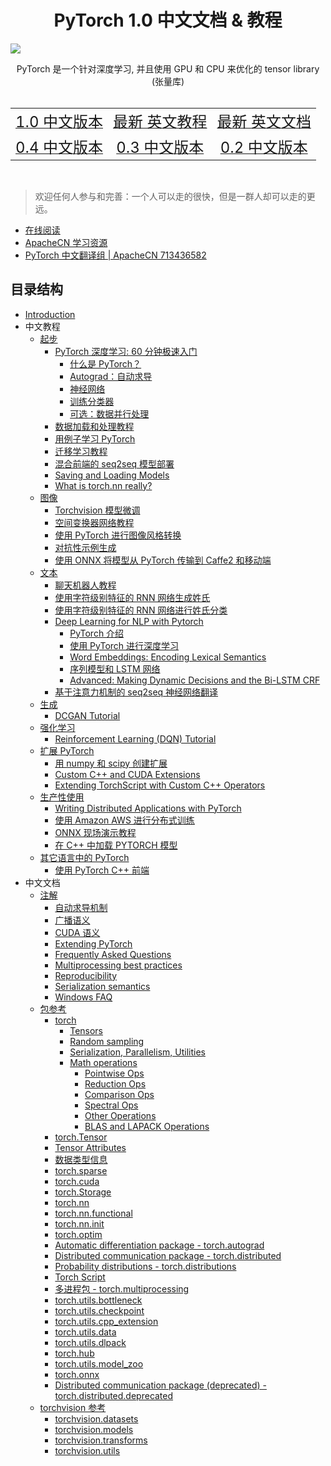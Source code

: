 # <center>PyTorch 1.0 中文文档 & 教程</center>

![](../../docs/img/logo.svg)

<center>PyTorch 是一个针对深度学习, 并且使用 GPU 和 CPU 来优化的 tensor library (张量库)</center>
<br/>
<table>
  <tr align="center">
    <td><a title="Pytorch 1.0 中文版本" href="https://pytorch.apachecn.org/docs/1.0/" target="_blank"><font size="5">1.0 中文版本</font></a></td>
    <td><a title="Pytorch 最新 英文教程" href="https://pytorch.org/tutorials/" target="_blank"><font size="5">最新 英文教程</font></a></td>
    <td><a title="Pytorch 最新 英文文档" href="https://pytorch.org/docs/master/" target="_blank"><font size="5">最新 英文文档</font></a></td>
  </tr>
  <tr align="center">
    <td><a title="Pytorch 0.4 中文版本" href="https://pytorch.apachecn.org/docs/0.4/" target="_blank"><font size="5">0.4 中文版本</font></a></td>
    <td><a title="Pytorch 0.3 中文版本" href="https://pytorch.apachecn.org/docs/0.3/" target="_blank"><font size="5">0.3 中文版本</font></a></td>
    <td><a title="Pytorch 0.2 中文版本" href="https://pytorch.apachecn.org/docs/0.2/" target="_blank"><font size="5">0.2 中文版本</font></a></td>
  </tr>
</table>
<br/>

> 欢迎任何人参与和完善：一个人可以走的很快，但是一群人却可以走的更远。

+ [在线阅读](http://pytorch.apachecn.org)
+ [ApacheCN 学习资源](http://www.apachecn.org/)
+ [PyTorch 中文翻译组 | ApacheCN 713436582](http://shang.qq.com/wpa/qunwpa?idkey=349eb1bbaeeff1cf20408899cbe75669132ef145ff5ee6599f78a77dd144c367)

## 目录结构

* [Introduction](README.md)
* 中文教程
    * [起步](tut_getting_started.md)
        * [PyTorch 深度学习: 60 分钟极速入门](deep_learning_60min_blitz.md)
            * [什么是 PyTorch？](blitz_tensor_tutorial.md)
            * [Autograd：自动求导](blitz_autograd_tutorial.md)
            * [神经网络](blitz_neural_networks_tutorial.md)
            * [训练分类器](blitz_cifar10_tutorial.md)
            * [可选：数据并行处理](blitz_data_parallel_tutorial.md)
        * [数据加载和处理教程](data_loading_tutorial.md)
        * [用例子学习 PyTorch](pytorch_with_examples.md)
        * [迁移学习教程](transfer_learning_tutorial.md)
        * [混合前端的 seq2seq 模型部署](deploy_seq2seq_hybrid_frontend_tutorial.md)
        * [Saving and Loading Models](saving_loading_models.md)
        * [What is torch.nn really?](nn_tutorial.md)
    * [图像](tut_image.md)
        * [Torchvision 模型微调](finetuning_torchvision_models_tutorial.md)
        * [空间变换器网络教程](spatial_transformer_tutorial.md)
        * [使用 PyTorch 进行图像风格转换](neural_style_tutorial.md)
        * [对抗性示例生成](fgsm_tutorial.md)
        * [使用 ONNX 将模型从 PyTorch 传输到 Caffe2 和移动端](super_resolution_with_caffe2.md)
    * [文本](tut_text.md)
        * [聊天机器人教程](chatbot_tutorial.md)
        * [使用字符级别特征的 RNN 网络生成姓氏](char_rnn_generation_tutorial.md)
        * [使用字符级别特征的 RNN 网络进行姓氏分类](char_rnn_classification_tutorial.md)
        * [Deep Learning for NLP with Pytorch](deep_learning_nlp_tutorial.md)
            * [PyTorch 介绍](nlp_pytorch_tutorial.md)
            * [使用 PyTorch 进行深度学习](nlp_deep_learning_tutorial.md)
            * [Word Embeddings: Encoding Lexical Semantics](nlp_word_embeddings_tutorial.md)
            * [序列模型和 LSTM 网络](nlp_sequence_models_tutorial.md)
            * [Advanced: Making Dynamic Decisions and the Bi-LSTM CRF](nlp_advanced_tutorial.md)
        * [基于注意力机制的 seq2seq 神经网络翻译](seq2seq_translation_tutorial.md)
    * [生成](tut_generative.md)
        * [DCGAN Tutorial](dcgan_faces_tutorial.md)
    * [强化学习](tut_reinforcement_learning.md)
        * [Reinforcement Learning (DQN) Tutorial](reinforcement_q_learning.md)
    * [扩展 PyTorch](tut_extending_pytorch.md)
        * [用 numpy 和 scipy 创建扩展](numpy_extensions_tutorial.md)
        * [Custom C++   and CUDA Extensions](cpp_extension.md)
        * [Extending TorchScript with Custom C++   Operators](torch_script_custom_ops.md)
    * [生产性使用](tut_production_usage.md)
        * [Writing Distributed Applications with PyTorch](dist_tuto.md)
        * [使用 Amazon AWS 进行分布式训练](aws_distributed_training_tutorial.md)
        * [ONNX 现场演示教程](ONNXLive.md)
        * [在 C++ 中加载 PYTORCH 模型](cpp_export.md)
    * [其它语言中的 PyTorch](tut_other_language.md)
        * [使用 PyTorch C++ 前端](cpp_frontend.md)
* 中文文档
    * [注解](docs_notes.md)
        * [自动求导机制](notes_autograd.md)
        * [广播语义](notes_broadcasting.md)
        * [CUDA 语义](notes_cuda.md)
        * [Extending PyTorch](notes_extending.md)
        * [Frequently Asked Questions](notes_faq.md)
        * [Multiprocessing best practices](notes_multiprocessing.md)
        * [Reproducibility](notes_randomness.md)
        * [Serialization semantics](notes_serialization.md)
        * [Windows FAQ](notes_windows.md)
    * [包参考](docs_package_ref.md)
        * [torch](torch.md)
            * [Tensors](torch_tensors.md)
            * [Random sampling](torch_random_sampling.md)
            * [Serialization, Parallelism, Utilities](torch_serialization_parallelism_utilities.md)
            * [Math operations](torch_math_operations.md)
                * [Pointwise Ops](torch_math_operations_pointwise_ops.md)
                * [Reduction Ops](torch_math_operations_reduction_ops.md)
                * [Comparison Ops](torch_math_operations_comparison_ops.md)
                * [Spectral Ops](torch_math_operations_spectral_ops.md)
                * [Other Operations](torch_math_operations_other_ops.md)
                * [BLAS and LAPACK Operations](torch_math_operations_blas_lapack_ops.md)
        * [torch.Tensor](tensors.md)
        * [Tensor Attributes](tensor_attributes.md)
        * [数据类型信息](type_info.md)
        * [torch.sparse](sparse.md)
        * [torch.cuda](cuda.md)
        * [torch.Storage](storage.md)
        * [torch.nn](nn.md)
        * [torch.nn.functional](nn_functional.md)
        * [torch.nn.init](nn_init.md)
        * [torch.optim](optim.md)
        * [Automatic differentiation package - torch.autograd](autograd.md)
        * [Distributed communication package - torch.distributed](distributed.md)
        * [Probability distributions - torch.distributions](distributions.md)
        * [Torch Script](jit.md)
        * [多进程包 - torch.multiprocessing](multiprocessing.md)
        * [torch.utils.bottleneck](bottleneck.md)
        * [torch.utils.checkpoint](checkpoint.md)
        * [torch.utils.cpp_extension](docs_cpp_extension.md)
        * [torch.utils.data](data.md)
        * [torch.utils.dlpack](dlpack.md)
        * [torch.hub](hub.md)
        * [torch.utils.model_zoo](model_zoo.md)
        * [torch.onnx](onnx.md)
        * [Distributed communication package (deprecated) - torch.distributed.deprecated](distributed_deprecated.md)
    * [torchvision 参考](docs_torchvision_ref.md)
        * [torchvision.datasets](torchvision_datasets.md)
        * [torchvision.models](torchvision_models.md)
        * [torchvision.transforms](torchvision_transforms.md)
        * [torchvision.utils](torchvision_utils.md)

